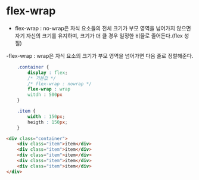 # flex-wrap

-   flex-wrap : no-wrap은 자식 요소들의 전체 크기가 부모 영역을 넘어가지 않으면 자기 자신의 크기를 유지하며, 크기가 더 클 경우 일정한 비율로 줄어든다.(flex 성질)

-flex-wrap : wrap은 자식 요소의 크기가 부모 영역을 넘어가면 다음 줄로 정렬해준다.

```CSS
    .container {
        display : flex;
        /* 기본값 */
        /* flex-wrap : nowrap */
        flex-wrap : wrap
        witdh : 500px
    }

    .item {
        width : 150px;
        heigth : 150px;
    }
```

```html
<div class="container">
    <div class="item">item</div>
    <div class="item">item</div>
    <div class="item">item</div>
    <div class="item">item</div>
    <div class="item">item</div>
</div>
```
